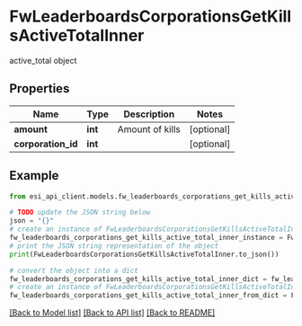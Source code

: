 # FwLeaderboardsCorporationsGetKillsActiveTotalInner

active_total object

## Properties

Name | Type | Description | Notes
------------ | ------------- | ------------- | -------------
**amount** | **int** | Amount of kills | [optional] 
**corporation_id** | **int** |  | [optional] 

## Example

```python
from esi_api_client.models.fw_leaderboards_corporations_get_kills_active_total_inner import FwLeaderboardsCorporationsGetKillsActiveTotalInner

# TODO update the JSON string below
json = "{}"
# create an instance of FwLeaderboardsCorporationsGetKillsActiveTotalInner from a JSON string
fw_leaderboards_corporations_get_kills_active_total_inner_instance = FwLeaderboardsCorporationsGetKillsActiveTotalInner.from_json(json)
# print the JSON string representation of the object
print(FwLeaderboardsCorporationsGetKillsActiveTotalInner.to_json())

# convert the object into a dict
fw_leaderboards_corporations_get_kills_active_total_inner_dict = fw_leaderboards_corporations_get_kills_active_total_inner_instance.to_dict()
# create an instance of FwLeaderboardsCorporationsGetKillsActiveTotalInner from a dict
fw_leaderboards_corporations_get_kills_active_total_inner_from_dict = FwLeaderboardsCorporationsGetKillsActiveTotalInner.from_dict(fw_leaderboards_corporations_get_kills_active_total_inner_dict)
```
[[Back to Model list]](../README.md#documentation-for-models) [[Back to API list]](../README.md#documentation-for-api-endpoints) [[Back to README]](../README.md)


